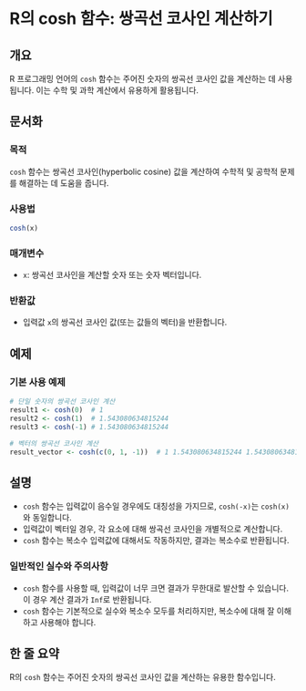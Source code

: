 <!--
Meta Description: # R의 cosh 함수: 쌍곡선 코사인 계산하기 ## 개요 R 프로그래밍 언어의 `cosh` 함수는 주어진 숫자의 쌍곡선 코사인 값을 계산하는 데 사용됩니다. 이는 수학 및 과학 계산에서 유용하게 활용됩니다. ## 문서화 ### 목적 `cosh` 함수는 쌍곡선 코사인(...
Meta Keywords: cosh, 쌍곡선, 코사인, 함수는, 543080634815244
-->

# R의 cosh 함수: 쌍곡선 코사인 계산하기

## 개요
R 프로그래밍 언어의 `cosh` 함수는 주어진 숫자의 쌍곡선 코사인 값을 계산하는 데 사용됩니다. 이는 수학 및 과학 계산에서 유용하게 활용됩니다.

## 문서화
### 목적
`cosh` 함수는 쌍곡선 코사인(hyperbolic cosine) 값을 계산하여 수학적 및 공학적 문제를 해결하는 데 도움을 줍니다.

### 사용법
```R
cosh(x)
```

### 매개변수
- `x`: 쌍곡선 코사인을 계산할 숫자 또는 숫자 벡터입니다.

### 반환값
- 입력값 `x`의 쌍곡선 코사인 값(또는 값들의 벡터)을 반환합니다.

## 예제
### 기본 사용 예제
```R
# 단일 숫자의 쌍곡선 코사인 계산
result1 <- cosh(0)  # 1
result2 <- cosh(1)  # 1.543080634815244
result3 <- cosh(-1) # 1.543080634815244

# 벡터의 쌍곡선 코사인 계산
result_vector <- cosh(c(0, 1, -1))  # 1 1.543080634815244 1.543080634815244
```

## 설명
- `cosh` 함수는 입력값이 음수일 경우에도 대칭성을 가지므로, `cosh(-x)`는 `cosh(x)`와 동일합니다.
- 입력값이 벡터일 경우, 각 요소에 대해 쌍곡선 코사인을 개별적으로 계산합니다.
- `cosh` 함수는 복소수 입력값에 대해서도 작동하지만, 결과는 복소수로 반환됩니다.

### 일반적인 실수와 주의사항
- `cosh` 함수를 사용할 때, 입력값이 너무 크면 결과가 무한대로 발산할 수 있습니다. 이 경우 계산 결과가 `Inf`로 반환됩니다.
- `cosh` 함수는 기본적으로 실수와 복소수 모두를 처리하지만, 복소수에 대해 잘 이해하고 사용해야 합니다.

## 한 줄 요약
R의 `cosh` 함수는 주어진 숫자의 쌍곡선 코사인 값을 계산하는 유용한 함수입니다.